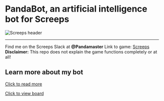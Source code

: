 # PandaBot, an artificial intelligence bot for Screeps

![Screeps header](https://cdn.akamai.steamstatic.com/steam/apps/464350/header.jpg)

---
Find me on the Screeps Slack at **@Pandamaster**
Link to game: [Screeps](https://screeps.com)
**Disclaimer:** This repo does not explain the game functions completely or at all!

## Learn more about my bot

[Click to read more](https://pandabot.readthedocs.io/en/latest/)

[Click to view board](https://app.gitkraken.com/glo/board/YB7eUM0RFgBXNrw-)
